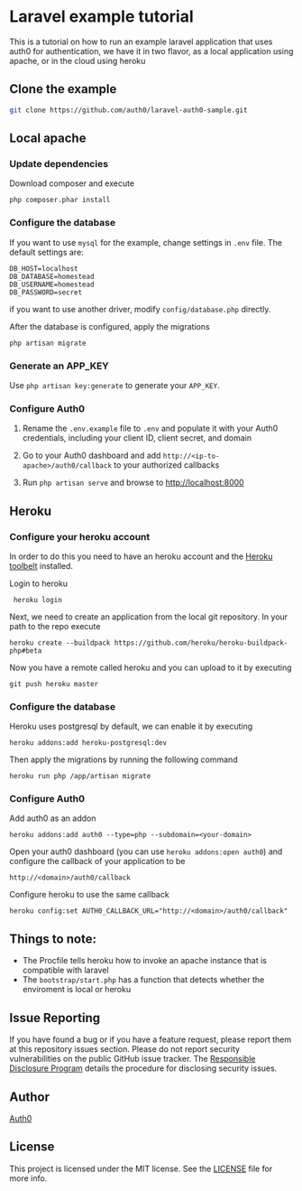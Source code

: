 # Laravel example tutorial

This is a tutorial on how to run an example laravel application that uses auth0 for authentication, we have it in two flavor, as a local application using apache, or in the cloud using heroku

## Clone the example

```bash
git clone https://github.com/auth0/laravel-auth0-sample.git
```

## 

## Local apache

### Update dependencies

Download composer and execute

```
php composer.phar install
```

### Configure the database

If you want to use `mysql` for the example, change settings in `.env` file. The default settings are:

```
DB_HOST=localhost
DB_DATABASE=homestead
DB_USERNAME=homestead
DB_PASSWORD=secret
```

if you want to use another driver, modify `config/database.php` directly.

After the database is configured, apply the migrations
```
php artisan migrate
```

### Generate an APP_KEY

Use `php artisan key:generate` to generate your `APP_KEY`.

### Configure Auth0

1. Rename the `.env.example` file to `.env` and populate it with your Auth0 credentials, including your client ID, client secret, and domain

2. Go to your Auth0 dashboard and add `http://<ip-to-apache>/auth0/callback` to your authorized callbacks

3. Run `php artisan serve` and browse to [http://localhost:8000](http://localhost:8000)



## Heroku
### Configure your heroku account
In order to do this you need to have an heroku account and the [Heroku toolbelt](https://toolbelt.heroku.com/) installed.

Login to heroku

     heroku login

Next, we need to create an application from the local git repository. In your path to the repo execute

    heroku create --buildpack https://github.com/heroku/heroku-buildpack-php#beta

Now you have a remote called heroku and you can upload to it by executing

    git push heroku master

### Configure the database

Heroku uses postgresql by default, we can enable it by executing

    heroku addons:add heroku-postgresql:dev

Then apply the migrations by running the following command

    heroku run php /app/artisan migrate

### Configure Auth0

Add auth0 as an addon

    heroku addons:add auth0 --type=php --subdomain=<your-domain>

Open your auth0 dashboard (you can use `heroku addons:open auth0`) and configure the callback of your application to be

    http://<domain>/auth0/callback

Configure heroku to use the same callback

    heroku config:set AUTH0_CALLBACK_URL="http://<domain>/auth0/callback"

## Things to note:
* The Procfile tells heroku how to invoke an apache instance that is compatible with laravel
* The `bootstrap/start.php` has a function that detects whether the enviroment is local or heroku

## Issue Reporting

If you have found a bug or if you have a feature request, please report them at this repository issues section. Please do not report security vulnerabilities on the public GitHub issue tracker. The [Responsible Disclosure Program](https://auth0.com/whitehat) details the procedure for disclosing security issues.

## Author

[Auth0](auth0.com)

## License

This project is licensed under the MIT license. See the [LICENSE](LICENSE) file for more info.
